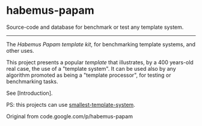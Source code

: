 habemus-papam
=============

Source-code and database for benchmark or test any template system.

------

The *_Habemus Papam_ template kit*, for benchmarking template systems, and other uses.

This project presents a popular _template_ that illustrates, by a 400 years-old real case,  the use of a "template system". It can be used also by any algorithm promoted as being a "template processor",  for testing or benchmarking tasks.

See [Introduction].

PS: this projects can use [smallest-template-system](https://code.google.com/p/smallest-template-system/).

Original from code.google.com/p/habemus-papam

